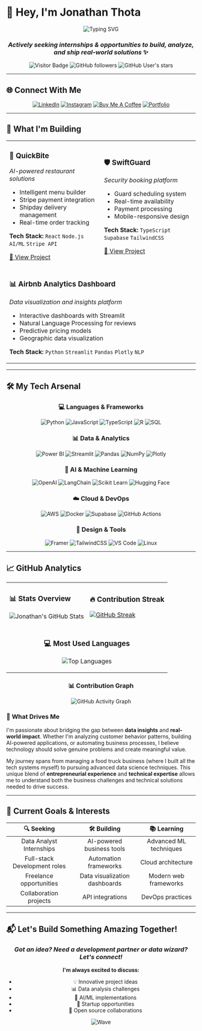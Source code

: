 # 👋 Hey, I'm Jonathan Thota

<div align="center">

![Typing SVG](https://readme-typing-svg.demolab.com/?lines=📊+Aspiring+Data+Analyst;🚀+Full-Stack+Developer;🤖+AI+Tinkerer;🎮+Gamer+and+Anime+Fan;💡+Problem+Solver;🔥+Innovation+Explorer&font=Fira%20Code&size=22&duration=3000&pause=1000&color=58A6FF&center=true&vCenter=true&width=600)

### *Actively seeking internships & opportunities to build, analyze, and ship real-world solutions* ✨

![Visitor Badge](https://komarev.com/ghpvc/?username=jonathanrao99&label=Profile%20Views&color=58A6FF&style=for-the-badge)
![GitHub followers](https://img.shields.io/github/followers/jonathanrao99?label=Followers&style=for-the-badge&color=58A6FF)
![GitHub User's stars](https://img.shields.io/github/stars/jonathanrao99?label=Total%20Stars&style=for-the-badge&color=FFD700)

</div>

---

## 🌐 Connect With Me

<div align="center">

[![LinkedIn](https://img.shields.io/badge/LinkedIn-Connect-0077B5?style=for-the-badge&logo=linkedin&logoColor=white)](https://www.linkedin.com/in/jonathanrao99/)
[![Instagram](https://img.shields.io/badge/Instagram-@jonathan.thxta-E4405F?style=for-the-badge&logo=Instagram&logoColor=white)](https://instagram.com/jonathan.thxta)
[![Buy Me A Coffee](https://img.shields.io/badge/Buy%20Me%20A%20Coffee-Support%20My%20Work-FFDD00?style=for-the-badge&logo=buy-me-a-coffee&logoColor=black)](https://buymeacoffee.com/jonathanthota)
[![Portfolio](https://img.shields.io/badge/Portfolio-Visit%20My%20Site-FF6B6B?style=for-the-badge&logo=firefox&logoColor=white)](#)

</div>

---

## 🚀 What I'm Building

<table>
<tr>
<td width="50%">

### 🧠 **QuickBite** 
*AI-powered restaurant solutions*
- Intelligent menu builder
- Stripe payment integration
- Shipday delivery management
- Real-time order tracking

**Tech Stack:** `React` `Node.js` `AI/ML` `Stripe API`

[🔗 View Project](https://github.com/jonathanrao99/QuickBite)

</td>
<td width="50%">

### 🛡️ **SwiftGuard**
*Security booking platform*
- Guard scheduling system
- Real-time availability
- Payment processing
- Mobile-responsive design

**Tech Stack:** `TypeScript` `Supabase` `TailwindCSS`

[🔗 View Project](https://github.com/jonathanrao99/SwiftGuard)

</td>
</tr>
<tr>
<td colspan="2">

### 📊 **Airbnb Analytics Dashboard**
*Data visualization and insights platform*
- Interactive dashboards with Streamlit
- Natural Language Processing for reviews
- Predictive pricing models
- Geographic data visualization

**Tech Stack:** `Python` `Streamlit` `Pandas` `Plotly` `NLP`

</td>
</tr>
</table>

---

## 🛠️ My Tech Arsenal

<div align="center">

### 💻 **Languages & Frameworks**
![Python](https://img.shields.io/badge/Python-3776AB?style=for-the-badge&logo=python&logoColor=white)
![JavaScript](https://img.shields.io/badge/JavaScript-F7DF1E?style=for-the-badge&logo=javascript&logoColor=black)
![TypeScript](https://img.shields.io/badge/TypeScript-007ACC?style=for-the-badge&logo=typescript&logoColor=white)
![R](https://img.shields.io/badge/R-276DC3?style=for-the-badge&logo=r&logoColor=white)
![SQL](https://img.shields.io/badge/SQL-336791?style=for-the-badge&logo=postgresql&logoColor=white)

### 📊 **Data & Analytics**
![Power BI](https://img.shields.io/badge/Power%20BI-F2C811?style=for-the-badge&logo=powerbi&logoColor=black)
![Streamlit](https://img.shields.io/badge/Streamlit-FF4B4B?style=for-the-badge&logo=streamlit&logoColor=white)
![Pandas](https://img.shields.io/badge/Pandas-150458?style=for-the-badge&logo=pandas&logoColor=white)
![NumPy](https://img.shields.io/badge/NumPy-013243?style=for-the-badge&logo=numpy&logoColor=white)
![Plotly](https://img.shields.io/badge/Plotly-3F4F75?style=for-the-badge&logo=plotly&logoColor=white)

### 🧠 **AI & Machine Learning**
![OpenAI](https://img.shields.io/badge/OpenAI-412991?style=for-the-badge&logo=openai&logoColor=white)
![LangChain](https://img.shields.io/badge/LangChain-121212?style=for-the-badge&logo=chainlink&logoColor=white)
![Scikit Learn](https://img.shields.io/badge/Scikit--Learn-F7931E?style=for-the-badge&logo=scikit-learn&logoColor=white)
![Hugging Face](https://img.shields.io/badge/Hugging%20Face-FFD21E?style=for-the-badge&logo=huggingface&logoColor=black)

### ☁️ **Cloud & DevOps**
![AWS](https://img.shields.io/badge/AWS-232F3E?style=for-the-badge&logo=amazon-aws&logoColor=white)
![Docker](https://img.shields.io/badge/Docker-2496ED?style=for-the-badge&logo=docker&logoColor=white)
![Supabase](https://img.shields.io/badge/Supabase-3ECF8E?style=for-the-badge&logo=supabase&logoColor=white)
![GitHub Actions](https://img.shields.io/badge/GitHub%20Actions-2088FF?style=for-the-badge&logo=github-actions&logoColor=white)

### 🎨 **Design & Tools**
![Framer](https://img.shields.io/badge/Framer-05F?style=for-the-badge&logo=framer&logoColor=white)
![TailwindCSS](https://img.shields.io/badge/Tailwind%20CSS-06B6D4?style=for-the-badge&logo=tailwindcss&logoColor=white)
![VS Code](https://img.shields.io/badge/VS%20Code-007ACC?style=for-the-badge&logo=visual-studio-code&logoColor=white)
![Linux](https://img.shields.io/badge/Linux-FCC624?style=for-the-badge&logo=linux&logoColor=black)

</div>

---

## 📈 GitHub Analytics

<div align="center">

<table>
<tr>
<td width="50%">

### 📊 **Stats Overview**
![Jonathan's GitHub Stats](https://github-readme-stats.vercel.app/api?username=jonathanrao99&count_private=true&show_icons=true&theme=tokyonight&hide_border=true&include_all_commits=true&custom_title=Jonathan's%20GitHub%20Journey)

</td>
<td width="50%">

### 🔥 **Contribution Streak**
[![GitHub Streak](https://github-readme-streak-stats.herokuapp.com/?user=jonathanrao99&theme=tokyonight&hide_border=true)](https://git.io/streak-stats)

</td>
</tr>
<tr>
<td colspan="2" align="center">

### 💻 **Most Used Languages**
![Top Languages](https://github-readme-stats.vercel.app/api/top-langs/?username=jonathanrao99&layout=compact&theme=tokyonight&hide_border=true&include_all_commits=true&count_private=true)

</td>
</tr>
</table>

### 📊 **Contribution Graph**
![GitHub Activity Graph](https://github-readme-activity-graph.vercel.app/graph?username=jonathanrao99&theme=tokyo-night&hide_border=true&area=true)

</div>

</div>

### 🌟 **What Drives Me**

I'm passionate about bridging the gap between **data insights** and **real-world impact**. Whether I'm analyzing customer behavior patterns, building AI-powered applications, or automating business processes, I believe technology should solve genuine problems and create meaningful value.

My journey spans from managing a food truck business (where I built all the tech systems myself) to pursuing advanced data science techniques. This unique blend of **entrepreneurial experience** and **technical expertise** allows me to understand both the business challenges and technical solutions needed to drive success.

---

## 🎯 Current Goals & Interests

<div align="center">

| 🔍 **Seeking** | 🛠️ **Building** | 📚 **Learning** |
|:---:|:---:|:---:|
| Data Analyst Internships | AI-powered business tools | Advanced ML techniques |
| Full-stack Development roles | Automation frameworks | Cloud architecture |
| Freelance opportunities | Data visualization dashboards | Modern web frameworks |
| Collaboration projects | API integrations | DevOps practices |

</div>

---

## 📬 Let's Build Something Amazing Together!

<div align="center">

### *Got an idea? Need a development partner or data wizard? Let's connect!* 

**I'm always excited to discuss:**
- 💡 Innovative project ideas
- 📊 Data analysis challenges  
- 🤖 AI/ML implementations
- 🚀 Startup opportunities
- 🤝 Open source collaborations

![Wave](https://raw.githubusercontent.com/mayhemantt/mayhemantt/Update/svg/Bottom.svg)

</div>
